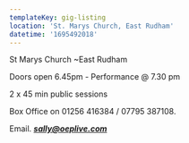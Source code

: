 ```yaml
---
templateKey: gig-listing
location: 'St. Marys Church, East Rudham'
datetime: '1695492018'
---
```

S﻿t Marys Church ~East Rudham 

Doors open 6.45pm - P﻿erformance @ 7.30 pm  

2﻿ x 45 min public sessions

Box Office on 01256 416384 / 07795 387108.

Email. ***[sally@oeplive.com](mailto:sally@oeplive.com)***